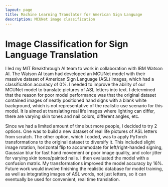```yaml
---
layout: page
title: Machine Learning Translator for American Sign Language
description: MCUNet image classification
---
```


# Image Classification for Sign Language Translation

I led my MIT Breakthrough AI team to work in collaboration with IBM Watson AI. The Watson AI team had developed an MCUNet model with their massive dataset of American Sign Language (ASL) images, which had a classification accuracy of 0%. I needed to improve the ability of our MCUNet model to translate pictures of ASL letters into text. I determined that the reason for poor model performance was that the original dataset contained images of neatly positioned hand signs with a blank white background, which is not representative of the realistic use scenario for this model. It is aimed at translating real life images where lighting can differ, there are varying skin tones and nail colors, different angles, etc. 

Since we had a limited amount of time but more people, I decided to try 2 options. One was to build a new dataset of real life pictures of ASL letters from scratch. The other option, which I coded, was to apply PyTorch transformations to the original dataset to diversify it. This included slight image rotation, horizontal flip to accommodate for left/right-handed signing, Gaussian blur for fast hand movement or poor image quality, and color jitter for varying skin tones/painted nails. I then evaluated the model with a confusion matrix. My transformations improved the model accuracy by 16%. Future work would involve finishing the realistic database for model training, as well as integrating images of ASL words, not just letters, so it can eventually be used for convenient, real time translation.
